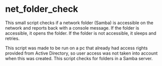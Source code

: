 # net_folder_check

This small script checks if a network folder (Samba) is accessible on the network and reports back with a console message.
If the folder is accessible, it opens the folder.
If the folder is not accessible, it sleeps and retries.

This script was made to be run on a pc that already had access rights provided from Active Directory, so user access was not
taken into account when this was created.
This script checks for folders in a Samba server.
